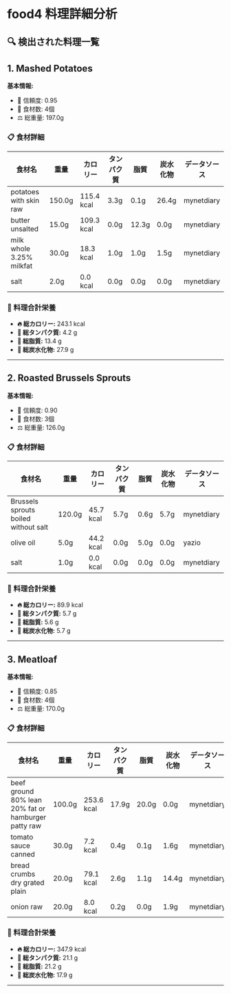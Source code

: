 # food4 料理詳細分析

## 🔍 検出された料理一覧

## 1. Mashed Potatoes

**基本情報:**
- 🎯 信頼度: 0.95
- 🥕 食材数: 4個
- ⚖️ 総重量: 197.0g

### 📋 食材詳細

| 食材名 | 重量 | カロリー | タンパク質 | 脂質 | 炭水化物 | データソース |
|--------|------|----------|------------|------|----------|--------------|
| potatoes with skin raw | 150.0g | 115.4 kcal | 3.3g | 0.1g | 26.4g | mynetdiary |
| butter unsalted | 15.0g | 109.3 kcal | 0.0g | 12.3g | 0.0g | mynetdiary |
| milk whole 3.25% milkfat | 30.0g | 18.3 kcal | 1.0g | 1.0g | 1.5g | mynetdiary |
| salt | 2.0g | 0.0 kcal | 0.0g | 0.0g | 0.0g | mynetdiary |

### 🔢 料理合計栄養

- **🔥 総カロリー:** 243.1 kcal
- **🥩 総タンパク質:** 4.2 g
- **🧈 総脂質:** 13.4 g
- **🍞 総炭水化物:** 27.9 g

---

## 2. Roasted Brussels Sprouts

**基本情報:**
- 🎯 信頼度: 0.90
- 🥕 食材数: 3個
- ⚖️ 総重量: 126.0g

### 📋 食材詳細

| 食材名 | 重量 | カロリー | タンパク質 | 脂質 | 炭水化物 | データソース |
|--------|------|----------|------------|------|----------|--------------|
| Brussels sprouts boiled without salt | 120.0g | 45.7 kcal | 5.7g | 0.6g | 5.7g | mynetdiary |
| olive oil | 5.0g | 44.2 kcal | 0.0g | 5.0g | 0.0g | yazio |
| salt | 1.0g | 0.0 kcal | 0.0g | 0.0g | 0.0g | mynetdiary |

### 🔢 料理合計栄養

- **🔥 総カロリー:** 89.9 kcal
- **🥩 総タンパク質:** 5.7 g
- **🧈 総脂質:** 5.6 g
- **🍞 総炭水化物:** 5.7 g

---

## 3. Meatloaf

**基本情報:**
- 🎯 信頼度: 0.85
- 🥕 食材数: 4個
- ⚖️ 総重量: 170.0g

### 📋 食材詳細

| 食材名 | 重量 | カロリー | タンパク質 | 脂質 | 炭水化物 | データソース |
|--------|------|----------|------------|------|----------|--------------|
| beef ground 80% lean 20% fat or hamburger patty raw | 100.0g | 253.6 kcal | 17.9g | 20.0g | 0.0g | mynetdiary |
| tomato sauce canned | 30.0g | 7.2 kcal | 0.4g | 0.1g | 1.6g | mynetdiary |
| bread crumbs dry grated plain | 20.0g | 79.1 kcal | 2.6g | 1.1g | 14.4g | mynetdiary |
| onion raw | 20.0g | 8.0 kcal | 0.2g | 0.0g | 1.9g | mynetdiary |

### 🔢 料理合計栄養

- **🔥 総カロリー:** 347.9 kcal
- **🥩 総タンパク質:** 21.1 g
- **🧈 総脂質:** 21.2 g
- **🍞 総炭水化物:** 17.9 g

---

